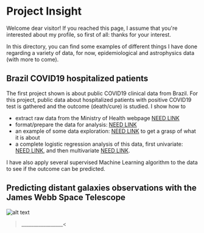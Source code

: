 # Project Insight

Welcome dear visitor!
If you reached this page, I assume that you're interested about my profile, so first of all: thanks for your interest.

In this directory, you can find some examples of different things I have done regarding a variety of data, for now, epidemiological and astrophysics data (with more to come).

## Brazil COVID19 hospitalized patients
The first project shown is about public COVID19 clinical data from Brazil. For this project, public data about hospitalized patients with positive COVID19 test is gathered and the outcome (death/cure) is studied.
I show how to 
- extract raw data from the Ministry of Health webpage [NEED LINK](https://www.lemonde.fr/)
- format/prepare the data for analysis: [NEED LINK](https://www.lemonde.fr/)
- an example of some data exploration: [NEED LINK](https://www.lemonde.fr/) to get a grasp of what it is about
- a complete logistic regression analysis of this data, first univariate: [NEED LINK](https://www.lemonde.fr/), and then multivariate [NEED LINK](https://www.lemonde.fr/).

I have also apply several supervised Machine Learning algorithm to the data to see if the outcome can be predicted.

## Predicting distant galaxies observations with the James Webb Space Telescope

![alt text](https://github.com/[username]/[reponame]/blob/[branch]/image.jpg?raw=true)
>_________________<
